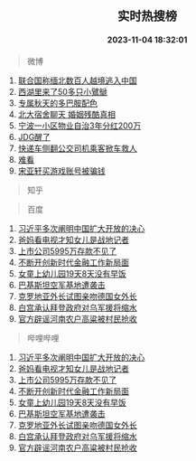 <div align="center"><h2>实时热搜榜</h2><h4>2023-11-04 18:32:01</h4></div>

> 微博  

1. [联合国称缅北数百人越境逃入中国](https://s.weibo.com/weibo?q=%23%E8%81%94%E5%90%88%E5%9B%BD%E7%A7%B0%E7%BC%85%E5%8C%97%E6%95%B0%E7%99%BE%E4%BA%BA%E8%B6%8A%E5%A2%83%E9%80%83%E5%85%A5%E4%B8%AD%E5%9B%BD%23&t=31&band_rank=1&Refer=top)<br />
2. [西湖里来了50多只小鷿鷈](https://s.weibo.com/weibo?q=%23%E8%A5%BF%E6%B9%96%E9%87%8C%E6%9D%A5%E4%BA%8650%E5%A4%9A%E5%8F%AA%E5%B0%8F%E9%B7%BF%E9%B7%88%23&t=31&band_rank=2&Refer=top)<br />
3. [专属秋天的多巴胺配色](https://s.weibo.com/weibo?q=%23%E4%B8%93%E5%B1%9E%E7%A7%8B%E5%A4%A9%E7%9A%84%E5%A4%9A%E5%B7%B4%E8%83%BA%E9%85%8D%E8%89%B2%23&t=31&band_rank=3&Refer=top)<br />
4. [北大宿舍聊天 婚姻残酷真相](https://s.weibo.com/weibo?q=%E5%8C%97%E5%A4%A7%E5%AE%BF%E8%88%8D%E8%81%8A%E5%A4%A9%20%E5%A9%9A%E5%A7%BB%E6%AE%8B%E9%85%B7%E7%9C%9F%E7%9B%B8&t=31&band_rank=4&Refer=top)<br />
5. [宁波一小区物业自治3年分红200万](https://s.weibo.com/weibo?q=%23%E5%AE%81%E6%B3%A2%E4%B8%80%E5%B0%8F%E5%8C%BA%E7%89%A9%E4%B8%9A%E8%87%AA%E6%B2%BB3%E5%B9%B4%E5%88%86%E7%BA%A2200%E4%B8%87%23&t=31&band_rank=5&Refer=top)<br />
6. [JDG醒了](https://s.weibo.com/weibo?q=%23JDG%E9%86%92%E4%BA%86%23&t=31&band_rank=6&Refer=top)<br />
7. [快递车侧翻公交司机乘客掀车救人](https://s.weibo.com/weibo?q=%23%E5%BF%AB%E9%80%92%E8%BD%A6%E4%BE%A7%E7%BF%BB%E5%85%AC%E4%BA%A4%E5%8F%B8%E6%9C%BA%E4%B9%98%E5%AE%A2%E6%8E%80%E8%BD%A6%E6%95%91%E4%BA%BA%23&t=31&band_rank=7&Refer=top)<br />
8. [难看](https://s.weibo.com/weibo?q=%E9%9A%BE%E7%9C%8B&t=31&band_rank=8&Refer=top)<br />
9. [宋亚轩买游戏账号被骗钱](https://s.weibo.com/weibo?q=%23%E5%AE%8B%E4%BA%9A%E8%BD%A9%E4%B9%B0%E6%B8%B8%E6%88%8F%E8%B4%A6%E5%8F%B7%E8%A2%AB%E9%AA%97%E9%92%B1%23&t=31&band_rank=9&Refer=top)<br />

> 知乎  


> 百度  

1. [习近平多次阐明中国扩大开放的决心](https://www.baidu.com/s?wd=%E4%B9%A0%E8%BF%91%E5%B9%B3%E5%A4%9A%E6%AC%A1%E9%98%90%E6%98%8E%E4%B8%AD%E5%9B%BD%E6%89%A9%E5%A4%A7%E5%BC%80%E6%94%BE%E7%9A%84%E5%86%B3%E5%BF%83&sa=fyb_news&rsv_dl=fyb_news)<br />
2. [爸妈看电视才知女儿是战地记者](https://www.baidu.com/s?wd=%E7%88%B8%E5%A6%88%E7%9C%8B%E7%94%B5%E8%A7%86%E6%89%8D%E7%9F%A5%E5%A5%B3%E5%84%BF%E6%98%AF%E6%88%98%E5%9C%B0%E8%AE%B0%E8%80%85&sa=fyb_news&rsv_dl=fyb_news)<br />
3. [上市公司5995万存款不见了](https://www.baidu.com/s?wd=%E4%B8%8A%E5%B8%82%E5%85%AC%E5%8F%B85995%E4%B8%87%E5%AD%98%E6%AC%BE%E4%B8%8D%E8%A7%81%E4%BA%86&sa=fyb_news&rsv_dl=fyb_news)<br />
4. [不断开创新时代金融工作新局面](https://www.baidu.com/s?wd=%E4%B8%8D%E6%96%AD%E5%BC%80%E5%88%9B%E6%96%B0%E6%97%B6%E4%BB%A3%E9%87%91%E8%9E%8D%E5%B7%A5%E4%BD%9C%E6%96%B0%E5%B1%80%E9%9D%A2&sa=fyb_news&rsv_dl=fyb_news)<br />
5. [女童上幼儿园19天8天没有早饭](https://www.baidu.com/s?wd=%E5%A5%B3%E7%AB%A5%E4%B8%8A%E5%B9%BC%E5%84%BF%E5%9B%AD19%E5%A4%A98%E5%A4%A9%E6%B2%A1%E6%9C%89%E6%97%A9%E9%A5%AD&sa=fyb_news&rsv_dl=fyb_news)<br />
6. [巴基斯坦空军基地遭袭击](https://www.baidu.com/s?wd=%E5%B7%B4%E5%9F%BA%E6%96%AF%E5%9D%A6%E7%A9%BA%E5%86%9B%E5%9F%BA%E5%9C%B0%E9%81%AD%E8%A2%AD%E5%87%BB&sa=fyb_news&rsv_dl=fyb_news)<br />
7. [克罗地亚外长试图亲吻德国女外长](https://www.baidu.com/s?wd=%E5%85%8B%E7%BD%97%E5%9C%B0%E4%BA%9A%E5%A4%96%E9%95%BF%E8%AF%95%E5%9B%BE%E4%BA%B2%E5%90%BB%E5%BE%B7%E5%9B%BD%E5%A5%B3%E5%A4%96%E9%95%BF&sa=fyb_news&rsv_dl=fyb_news)<br />
8. [白宫承认拜登政府对乌军援将缩水](https://www.baidu.com/s?wd=%E7%99%BD%E5%AE%AB%E6%89%BF%E8%AE%A4%E6%8B%9C%E7%99%BB%E6%94%BF%E5%BA%9C%E5%AF%B9%E4%B9%8C%E5%86%9B%E6%8F%B4%E5%B0%86%E7%BC%A9%E6%B0%B4&sa=fyb_news&rsv_dl=fyb_news)<br />
9. [官方辟谣河南农户高粱被村民抢收](https://www.baidu.com/s?wd=%E5%AE%98%E6%96%B9%E8%BE%9F%E8%B0%A3%E6%B2%B3%E5%8D%97%E5%86%9C%E6%88%B7%E9%AB%98%E7%B2%B1%E8%A2%AB%E6%9D%91%E6%B0%91%E6%8A%A2%E6%94%B6&sa=fyb_news&rsv_dl=fyb_news)<br />

> 哔哩哔哩  

1. [习近平多次阐明中国扩大开放的决心](https://www.baidu.com/s?wd=%E4%B9%A0%E8%BF%91%E5%B9%B3%E5%A4%9A%E6%AC%A1%E9%98%90%E6%98%8E%E4%B8%AD%E5%9B%BD%E6%89%A9%E5%A4%A7%E5%BC%80%E6%94%BE%E7%9A%84%E5%86%B3%E5%BF%83&sa=fyb_news&rsv_dl=fyb_news)<br />
2. [爸妈看电视才知女儿是战地记者](https://www.baidu.com/s?wd=%E7%88%B8%E5%A6%88%E7%9C%8B%E7%94%B5%E8%A7%86%E6%89%8D%E7%9F%A5%E5%A5%B3%E5%84%BF%E6%98%AF%E6%88%98%E5%9C%B0%E8%AE%B0%E8%80%85&sa=fyb_news&rsv_dl=fyb_news)<br />
3. [上市公司5995万存款不见了](https://www.baidu.com/s?wd=%E4%B8%8A%E5%B8%82%E5%85%AC%E5%8F%B85995%E4%B8%87%E5%AD%98%E6%AC%BE%E4%B8%8D%E8%A7%81%E4%BA%86&sa=fyb_news&rsv_dl=fyb_news)<br />
4. [不断开创新时代金融工作新局面](https://www.baidu.com/s?wd=%E4%B8%8D%E6%96%AD%E5%BC%80%E5%88%9B%E6%96%B0%E6%97%B6%E4%BB%A3%E9%87%91%E8%9E%8D%E5%B7%A5%E4%BD%9C%E6%96%B0%E5%B1%80%E9%9D%A2&sa=fyb_news&rsv_dl=fyb_news)<br />
5. [女童上幼儿园19天8天没有早饭](https://www.baidu.com/s?wd=%E5%A5%B3%E7%AB%A5%E4%B8%8A%E5%B9%BC%E5%84%BF%E5%9B%AD19%E5%A4%A98%E5%A4%A9%E6%B2%A1%E6%9C%89%E6%97%A9%E9%A5%AD&sa=fyb_news&rsv_dl=fyb_news)<br />
6. [巴基斯坦空军基地遭袭击](https://www.baidu.com/s?wd=%E5%B7%B4%E5%9F%BA%E6%96%AF%E5%9D%A6%E7%A9%BA%E5%86%9B%E5%9F%BA%E5%9C%B0%E9%81%AD%E8%A2%AD%E5%87%BB&sa=fyb_news&rsv_dl=fyb_news)<br />
7. [克罗地亚外长试图亲吻德国女外长](https://www.baidu.com/s?wd=%E5%85%8B%E7%BD%97%E5%9C%B0%E4%BA%9A%E5%A4%96%E9%95%BF%E8%AF%95%E5%9B%BE%E4%BA%B2%E5%90%BB%E5%BE%B7%E5%9B%BD%E5%A5%B3%E5%A4%96%E9%95%BF&sa=fyb_news&rsv_dl=fyb_news)<br />
8. [白宫承认拜登政府对乌军援将缩水](https://www.baidu.com/s?wd=%E7%99%BD%E5%AE%AB%E6%89%BF%E8%AE%A4%E6%8B%9C%E7%99%BB%E6%94%BF%E5%BA%9C%E5%AF%B9%E4%B9%8C%E5%86%9B%E6%8F%B4%E5%B0%86%E7%BC%A9%E6%B0%B4&sa=fyb_news&rsv_dl=fyb_news)<br />
9. [官方辟谣河南农户高粱被村民抢收](https://www.baidu.com/s?wd=%E5%AE%98%E6%96%B9%E8%BE%9F%E8%B0%A3%E6%B2%B3%E5%8D%97%E5%86%9C%E6%88%B7%E9%AB%98%E7%B2%B1%E8%A2%AB%E6%9D%91%E6%B0%91%E6%8A%A2%E6%94%B6&sa=fyb_news&rsv_dl=fyb_news)<br />
